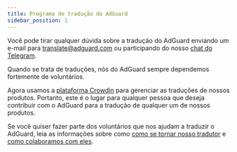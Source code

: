```yaml
---
title: Programa de tradução do AdGuard
sidebar_position: 1
---
```


Você pode tirar qualquer dúvida sobre a tradução do AdGuard enviando um e-mail para [translate@adguard.com](mailto:translate@adguard.com) ou participando do nosso [chat do Telegram](https://t.me/joinchat/UVYTLcHbr8JmOGIy).

Quando se trata de traduções, nós do AdGuard sempre dependemos fortemente de voluntários.

Agora usamos a [plataforma Crowdin](https://crowdin.com/) para gerenciar as traduções de nossos produtos. Portanto, este é o lugar para qualquer pessoa que deseja contribuir com o AdGuard para a tradução de qualquer um de nossos produtos.

Se você quiser fazer parte dos voluntários que nos ajudam a traduzir o AdGuard, leia as informações sobre como [como se tornar nosso tradutor](../become-translator) e [como colaboramos com eles](../rewards).

